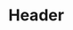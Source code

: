 <!-- TITLE: Active Campaign Tag System -->
<!-- SUBTITLE: A quick summary of Active Campaign Tag System -->

# Header
